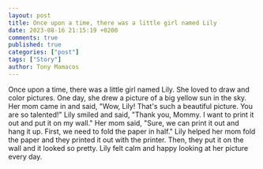 ```yaml
---
layout: post
title: Once upon a time, there was a little girl named Lily
date: 2023-08-16 21:15:19 +0200
comments: true
published: true
categories: ["post"]
tags: ["Story"]
author: Tony Mamacos
---
```

Once upon a time, there was a little girl named Lily. She loved to draw and color pictures. One day, she drew a picture of a big yellow sun in the sky. 
Her mom came in and said, "Wow, Lily! That's such a beautiful picture. You are so talented!"
Lily smiled and said, "Thank you, Mommy. I want to print it out and put it on my wall."
Her mom said, "Sure, we can print it out and hang it up. First, we need to fold the paper in half."
Lily helped her mom fold the paper and they printed it out with the printer. Then, they put it on the wall and it looked so pretty. Lily felt calm and happy looking at her picture every day.
